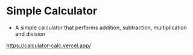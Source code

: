 # Simple Calculator

- A simple calculator that performs addition, subtraction, multiplication and division

https://calculator-calc.vercel.app/
